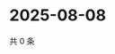 # 2025-08-08

共 0 条

<!-- BEGIN ZHIHUQUESTIONS -->
<!-- 最后更新时间 Fri Aug 08 2025 12:36:51 GMT+0800 (China Standard Time) -->

<!-- END ZHIHUQUESTIONS -->
